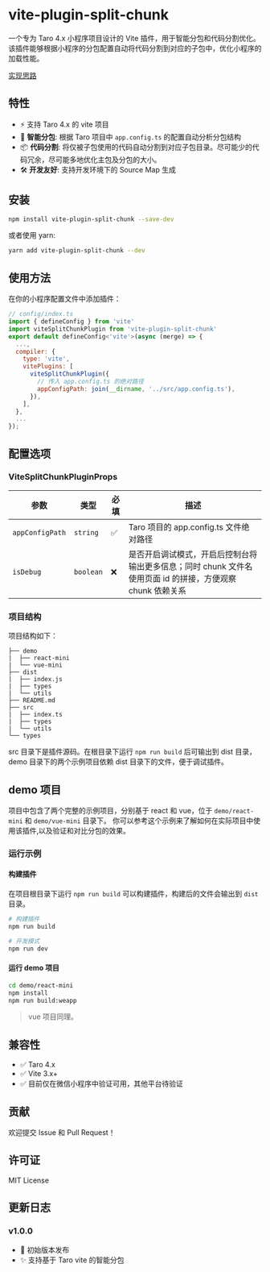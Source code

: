 # vite-plugin-split-chunk

一个专为 Taro 4.x 小程序项目设计的 Vite 插件，用于智能分包和代码分割优化。该插件能够根据小程序的分包配置自动将代码分割到对应的子包中，优化小程序的加载性能。

[实现思路](./DOC.md)

## 特性

- ⚡ 支持 Taro 4.x 的 vite 项目
- 🚀 **智能分包**: 根据 Taro 项目中 `app.config.ts` 的配置自动分析分包结构
- 📦 **代码分割**: 将仅被子包使用的代码自动分割到对应子包目录。尽可能少的代码冗余，尽可能多地优化主包及分包的大小。
- 🛠️ **开发友好**: 支持开发环境下的 Source Map 生成

## 安装

```bash
npm install vite-plugin-split-chunk --save-dev
```

或者使用 yarn:

```bash
yarn add vite-plugin-split-chunk --dev
```

## 使用方法

在你的小程序配置文件中添加插件：

```javascript
// config/index.ts
import { defineConfig } from 'vite'
import viteSplitChunkPlugin from 'vite-plugin-split-chunk'
export default defineConfig<'vite'>(async (merge) => {
  ...,
  compiler: {
    type: 'vite',
    vitePlugins: [
      viteSplitChunkPlugin({
        // 传入 app.config.ts 的绝对路径
        appConfigPath: join(__dirname, '../src/app.config.ts'),
      }),
    ],
  },
  ...
});
```

## 配置选项

### ViteSplitChunkPluginProps

| 参数 | 类型 | 必填 | 描述 |
|------|------|------|------|
| `appConfigPath` | `string` | ✅ | Taro 项目的 app.config.ts 文件绝对路径 |
| `isDebug` | `boolean` | ❌ | 是否开启调试模式，开启后控制台将输出更多信息；同时 chunk 文件名使用页面 id 的拼接，方便观察 chunk 依赖关系 |

### 项目结构

项目结构如下：
```
├── demo
|  ├── react-mini
|  └── vue-mini
├── dist
|  ├── index.js
|  ├── types
|  └── utils
├── README.md
├── src
|  ├── index.ts
|  ├── types
|  └── utils
└── types
```
src 目录下是插件源码。在根目录下运行 `npm run build` 后可输出到 dist 目录，demo 目录下的两个示例项目依赖 dist 目录下的文件，便于调试插件。

## demo 项目

项目中包含了两个完整的示例项目，分别基于 react 和 vue，位于 `demo/react-mini` 和 `demo/vue-mini` 目录下。
你可以参考这个示例来了解如何在实际项目中使用该插件,以及验证和对比分包的效果。

### 运行示例

#### 构建插件

在项目根目录下运行 `npm run build` 可以构建插件，构建后的文件会输出到 `dist` 目录。

```bash
# 构建插件
npm run build

# 开发模式
npm run dev
```

#### 运行 demo 项目

```bash
cd demo/react-mini
npm install
npm run build:weapp
```

> vue 项目同理。


## 兼容性

- ✅ Taro 4.x
- ✅ Vite 3.x+
- ✅ 目前仅在微信小程序中验证可用，其他平台待验证


## 贡献

欢迎提交 Issue 和 Pull Request！

## 许可证

MIT License

## 更新日志

### v1.0.0
- 🎉 初始版本发布
- ✨ 支持基于 Taro vite 的智能分包
